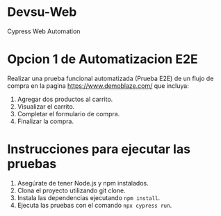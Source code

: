 # Devsu-Web
Cypress Web Automation

# Opcion 1 de Automatizacion E2E
Realizar una prueba funcional automatizada (Prueba E2E) de un flujo de compra en la pagina https://www.demoblaze.com/ que incluya:  
1. Agregar dos productos al carrito.
2. Visualizar el carrito.
3. Completar el formulario de compra.
4. Finalizar la compra.

# Instrucciones para ejecutar las pruebas
1. Asegúrate de tener Node.js y npm instalados.
2. Clona el proyecto utilizando git clone.
3. Instala las dependencias ejecutando `npm install`.
4. Ejecuta las pruebas con el comando `npx cypress run`.
